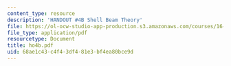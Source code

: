 ```yaml
---
content_type: resource
description: 'HANDOUT #4B Shell Beam Theory'
file: https://ol-ocw-studio-app-production.s3.amazonaws.com/courses/16-20-structural-mechanics-fall-2002/68ae1c43c4f43df481e3bf4ea80bce9d_ho4b.pdf
file_type: application/pdf
resourcetype: Document
title: ho4b.pdf
uid: 68ae1c43-c4f4-3df4-81e3-bf4ea80bce9d
---
```

